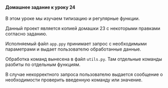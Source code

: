 #### Домашнее задание к уроку 24
В этом уроке мы изучаем типизацию и регулярные функции.

Данный проект является копией домашки 23 с некоторыми правками согласно заданию.

Исполняемый файл `app.ppy` принимает запрос с необходимыми параметрами и
выдает пользователю обработанные данные.

Обработка команд вынесена в файл `utils.py`. Там отдельные команды
разбиты по отдельным функциям.

В случае некорректного запроса пользователю выдается сообщение о необходимости
проверить введенную команду или значение.